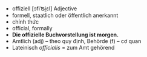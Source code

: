 - offiziell	[ɔfiˈʦi̯ɛl]	Adjective	
- formell, staatlich oder öffentlich anerkannt
- chính thức
- official, formally
- **Die offizielle Buchvorstellung ist morgen.**
- Amtlich (adj) – theo quy định, Behörde (f) – cơ quan	
- Lateinisch *officialis* = zum Amt gehörend